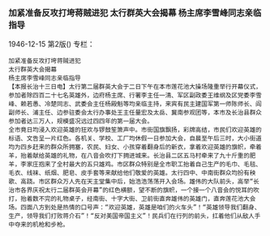 ### 加紧准备反攻打垮蒋贼进犯  太行群英大会揭幕  杨主席李雪峰同志亲临指导

1946-12-15
第2版()
专栏：

    加紧准备反攻打垮蒋贼进犯
    太行群英大会揭幕
    杨主席李雪峰同志亲临指导
    【本报长治十三日电】太行第二届群英大会于二日下午在本市莲花池大操场隆重举行开幕仪式，参加者除四百二十七名英雄外，边府杨主席、行署李主任一清、军区副政委王维纲及区党委李雪峰、赖若愚、冷楚同志、武委会主任杨殿魁等均亲临主持，来宾有民主建国军第一师陈师长、阎副师长、浦主任、边参驻委会太行办事处王主任量宏及太岳、冀南参观团等，本市及长治县群众参加者达三万人，规模盛况远过四四年的第一届大会。
    全市竟日均浸入欢迎英雄的狂欢与锣鼓笙箫声中。市街国旗飘扬，彩牌高结，市民们欢迎英雄的标语、文告呈一片红色。各机关、学校、工厂均休假一日参加大会，自晨至午后三时，大小街道均为四乡赶来的群众所拥塞，农民、妇女、小孩穿着翻身后的新衣，拿着欢迎英雄的旗帜，牵着羊，抬着献给英雄的礼物，在八音会吹打下拥进城来。长治县二区五马村牵来了九十斤重的肥羊，李家庄抱来了全村最大的五只雄鸡。市区群众特别是全市职工抬着自己生产的毛巾、毛毯、毛衣、线袜、纸烟、肥皂、皮手套等来献给他们敬爱的英雄。太行四中、中南街群众均扮有秧歌、高跷。市区群众万人先在天主堂集中后，始浩浩荡荡开入会场。雄伟的大队前头，高举“长治市各界庆祝太行二届群英会开幕”的红色横额，望不断的旗帜，一个接一个八音会的悦耳的吹打，抬着数不完的礼物桌子，经南街、十字大街、卫前街直奔雄伟的英雄门，直奔莲花池大会场。四面八方到处是热情的口号声：“欢迎英雄，英雄是咱们的火车头”！“英雄领导我们翻身、生产，领导我们打败蒋介石”！“反对美国帝国主义”！民兵们在行列的前头，扛着他们从敌人手中夺来的机枪和步枪。
